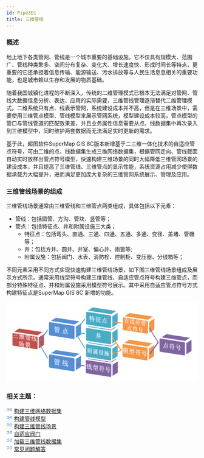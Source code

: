 ```yaml
---
id: Pipe3D1
title: 三维管线
---
```

###  概述

地上地下各类管网、管线是一个城市重要的基础设施，它不仅具有规模大、范围广、管线种类繁多、空间分布复杂、变化大、增长速度快、形成时间长等特点，更重要的它还承担着信息传输、能源输送、污水排放等与人民生活息息相关的重要功能，也是城市赖以生存和发展的物质基础。

随着我国城镇化进程的不断深入，传统的二维管理模式已根本无法满足对管网、管线大数据信息分析、表达、应用的实际需要，三维管线管理逐渐替代二维管理模式。二维系统只有点、线表示管网，系统建设成本并不高，但是在三维场景中，需要使用三维管点模型、管线模型来展示管网系统，模型建设成本较高，管点模型的管口与管线管道的匹配效果差，并且业务属性信息需要从点、线数据集中再次录入到三维模型中，同时维护两套数据而无法满足实时更新的需求。

基于此，超图软件SuperMap GIS 8C版本新增基于二三维一体化技术的自适应管点符号，可由二维的点、线数据集生成三维网络数据集，根据管网走向、管线截面自动实时放样出管点符号模型，快速构建三维场景的同时大幅降低三维管网场景的建设成本，并且提高了三维管线、三维管点的显示性能，系统资源占用减少使得数据承载力大幅提升，进而满足更加庞大复杂的三维管网系统展示、管理及应用。

###  三维管线场景的组成

三维管线场景通常由三维管线和三维管点两类组成，具体包括以下元素：

  * 管线：包括圆管、方沟、管块、竖管等；
  * 管点：包括特征点、井和附属设施三大类；
    * 特征点：包括弯头、直通、三通、四通、五通、多通、变径、盖堵、管帽等；
    * 井：包括方井、圆井、井室、偏心井、雨篦等;
    * 附属设施：包括阀门、水表、消防栓、控制柜、变压器、分线箱等；

不同元素采用不同方式实现快速构建三维管线场景，如下图三维管线场景组成及展示方式所示。通常采用线型符号构建三维管线、自适应管点符号构建三维管点，而部分特殊特征点、井和附属设施采用模型符号展示。其中采用自适应管点符号方式构建特征点是SuperMap GIS 8C 新增的功能。

![图：三维管线场景组成及展示方式](img/PipeConstituent.png)  

  
###  相关主题：

![](../img/smalltitle.png) [构建三维网络数据集](BuildPipeline)  
![](../img/smalltitle.png) [构建管线模型](BuildPipelineModel)  
![](../img/smalltitle.png) [构建三维管线场景](PipeStyle)  
![](../img/smalltitle.png) [自适应阀门](AdaptiveValve)  
![](../img/smalltitle.png) [加载三维管线数据集](AddPipeline)  
![](../img/smalltitle.png) [常见问题解答](PipeFAQ)
